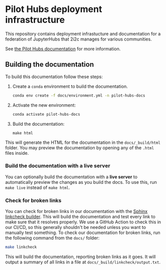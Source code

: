 # Pilot Hubs deployment infrastructure

This repository contains deployment infrastucture and documentation for a federation of JupyterHubs that 2i2c manages for various communities.

See [the Pilot Hubs documentation](https://pilot-hubs.2i2c.org) for more information.

## Building the documentation

To build this documentation follow these steps:

1. Create a `conda` environment to build the documentation.
   
   ```bash
   conda env create -f docs/environment.yml -n pilot-hubs-docs
   ```

2. Activate the new environment:

   ```bash
   conda activate pilot-hubs-docs
   ```

3. Build the documentation:
   
   ```
   make html
   ```

This will generate the HTML for the documentation in the `docs/_build/html` folder.
You may preview the documentation by opening any of the `.html` files inside.

### Build the documentation with a live server

You can optionally build the documentation with a **live server** to automatically preview the changes as you build the docs. To use this, run `make live` instead of `make html`.

### Check for broken links

You can check for broken links in our documentation with the [Sphinx linkcheck builder](https://www.sphinx-doc.org/en/master/usage/configuration.html#options-for-the-linkcheck-builder).
This will build the documentation and test every link to make sure that it resolves properly.
We use a GitHub Action to check this in our CI/CD, so this generally shouldn't be needed unless you want to manually test something.
To check our documentation for broken links, run the following command from the `docs/` folder:

```bash
make linkcheck
```

This will build the documentation, reporting broken links as it goes.
It will output a summary of all links in a file at `docs/_build/linkcheck/output.txt`.
